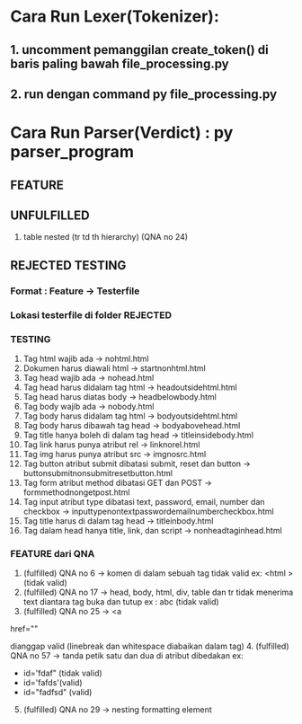 # Cara Run Lexer(Tokenizer): 
## 1. uncomment pemanggilan create_token(<filename>) di baris paling bawah file_processing.py
## 2. run dengan command py file_processing.py

# Cara Run Parser(Verdict) : py parser_program <testfile>

## FEATURE
## UNFULFILLED
1. table nested (tr td th hierarchy) (QNA no 24)

## REJECTED TESTING
### Format : Feature -> Testerfile 
### Lokasi testerfile di folder REJECTED 
### TESTING
1. Tag html wajib ada -> nohtml.html
2. Dokumen harus diawali html -> startnonhtml.html
3. Tag head wajib ada -> nohead.html
4. Tag head harus didalam tag html -> headoutsidehtml.html
5. Tag head harus diatas body -> headbelowbody.html
6. Tag body wajib ada -> nobody.html
7. Tag body harus didalam tag html -> bodyoutsidehtml.html
8. Tag body harus dibawah tag head -> bodyabovehead.html
9. Tag title hanya boleh di dalam tag head -> titleinsidebody.html
10. Tag link harus punya atribut rel -> linknorel.html
11. Tag img harus punya atribut src -> imgnosrc.html
12. Tag button atribut submit dibatasi submit, reset dan button -> buttonsubmitnonsubmitresetbutton.html
13. Tag form atribut method dibatasi GET dan POST -> formmethodnongetpost.html
14. Tag input atribut type dibatasi text, password, email, number dan checkbox -> inputtypenontextpasswordemailnumbercheckbox.html
15. Tag title harus di dalam tag head -> titleinbody.html
16. Tag dalam head hanya title, link, dan script -> nonheadtaginhead.html

### FEATURE dari QNA
1. (fulfilled) QNA no 6 -> komen di dalam sebuah tag tidak valid 
ex: <html <!-- Ini komentar -->> (tidak valid)
2. (fulfilled) QNA no 17 -> head, body, html, div, table dan tr tidak menerima text diantara tag buka dan tutup 
ex : <head>abc</head> (tidak valid)
3. (fulfilled) QNA no 25 -> 
<a 

href=""
>
dianggap valid (linebreak  dan whitespace diabaikan dalam tag)
4. (fulfilled) QNA no 57 -> tanda petik satu dan dua di atribut dibedakan
ex: 
- id='fdaf" (tidak valid) 
- id='fafds'(valid)
- id="fadfsd" (valid)
5. (fulfilled) QNA no 29 -> nesting formatting element